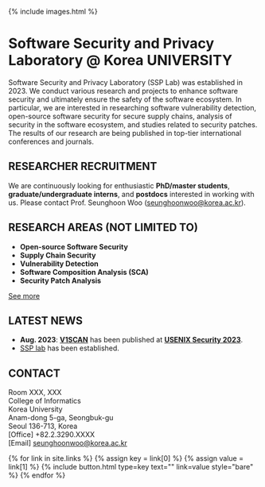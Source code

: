 ---
---

{% include images.html %}

# Software Security and Privacy Laboratory @ Korea UNIVERSITY

Software Security and Privacy Laboratory (SSP Lab) was established in 2023. We conduct various research and projects to enhance software security and ultimately ensure the safety of the software ecosystem. In particular, we are interested in researching software vulnerability detection, open-source software security for secure supply chains, analysis of security in the software ecosystem, and studies related to security patches. The results of our research are being published in top-tier international conferences and journals.

## RESEARCHER RECRUITMENT

We are continuously looking for enthusiastic **PhD/master students**, **graduate/undergraduate interns**, and **postdocs** interested in working with us. Please contact Prof. Seunghoon Woo (<U>seunghoonwoo@korea.ac.kr</U>).

## RESEARCH AREAS (NOT LIMITED TO)

* **Open-source Software Security**
* **Supply Chain Security**
* **Vulnerability Detection**
* **Software Composition Analysis (SCA)**
* **Security Patch Analysis**

[See more](/ssp/research)


## LATEST NEWS


* **Aug. 2023**: **[V1SCAN](/ssp/assets/papers/SECURITY23.pdf)** has been published at **[USENIX Security 2023](https://www.usenix.org/conference/usenixsecurity23)**.
* <U>SSP lab</U> has been established.


## CONTACT

Room XXX, XXX<br>
College of Informatics<br>
Korea University<br>
Anam-dong 5-ga, Seongbuk-gu<br>
Seoul 136-713, Korea<br>
[Office] +82.2.3290.XXXX<br>
[Email] seunghoonwoo@korea.ac.kr

{% for link in site.links %}
    {% assign key = link[0] %}
    {% assign value = link[1] %}
    {% include button.html type=key text="" link=value style="bare" %}
{% endfor %}

